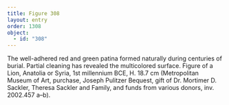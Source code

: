 ```yaml
---
title: Figure 308
layout: entry
order: 1308
object:
  - id: "308"
---
```


The well-adhered red and green patina formed naturally during centuries of burial. Partial cleaning has revealed the multicolored surface. Figure of a Lion, Anatolia or Syria, 1st millennium BCE, H. 18.7 cm (Metropolitan Museum of Art, purchase, Joseph Pulitzer Bequest, gift of Dr. Mortimer D. Sackler, Theresa Sackler and Family, and funds from various donors, inv. 2002.457 a–b).
